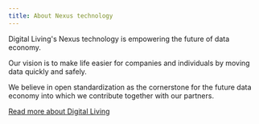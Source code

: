 ```yaml
---
title: About Nexus technology
---
```


Digital Living's Nexus technology is empowering the future of data economy.

Our vision is to make life easier for companies and individuals by moving data quickly and safely. 

We believe in open standardization as the cornerstone for the future data economy into which we contribute together with our partners.

[Read more about Digital Living](https://digitalliving.fi)
